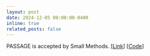 ```yaml
---
layout: post
date: 2024-12-05 00:00:00-0400
inline: true
related_posts: false
---
```


PASSAGE is accepted by Small Methods. [[Link](https://onlinelibrary.wiley.com/doi/abs/10.1002/smtd.202401451)] [[Code](https://github.com/gao-lab/PASSAGE)]
